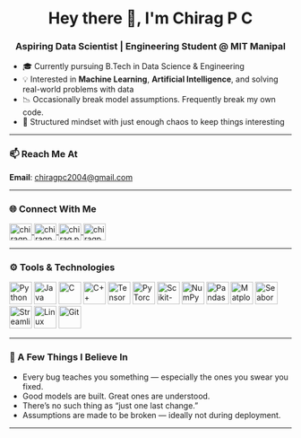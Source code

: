 <h1 align="center">Hey there 👋, I'm Chirag P C</h1>
<h3 align="center">Aspiring Data Scientist | Engineering Student @ MIT Manipal</h3>


- 🎓 Currently pursuing B.Tech in Data Science & Engineering  
- 💡 Interested in **Machine Learning**, **Artificial Intelligence**, and solving real-world problems with data  
- 📉 Occasionally break model assumptions. Frequently break my own code.  
- 🧭 Structured mindset with just enough chaos to keep things interesting  

---

### 📫 Reach Me At  
**Email**: chiragpc2004@gmail.com  

---

### 🌐 Connect With Me

<p align="left">
<a href="https://twitter.com/chiragpc_2004" target="blank">
  <img align="center" src="https://github.com/rahuldkjain/github-profile-readme-generator/blob/master/src/images/icons/Social/twitter.svg" alt="chiragpc_2004" height="30" width="40" />
</a>
<a href="https://linkedin.com/in/chiragpc2004" target="blank">
  <img align="center" src="https://github.com/rahuldkjain/github-profile-readme-generator/blob/master/src/images/icons/Social/linked-in-alt.svg" alt="chiragpc2004" height="30" width="40" />
</a>
<a href="https://fb.com/chirag.poojarikodi" target="blank">
  <img align="center" src="https://raw.githubusercontent.com/rahuldkjain/github-profile-readme-generator/master/src/images/icons/Social/facebook.svg" alt="chirag.poojarikodi" height="30" width="40" />
</a>
<a href="https://instagram.com/chiragpc_2004" target="blank">
  <img align="center" src="https://raw.githubusercontent.com/rahuldkjain/github-profile-readme-generator/master/src/images/icons/Social/instagram.svg" alt="chiragpc_2004" height="30" width="40" />
</a>
</p>

---

### ⚙️ Tools & Technologies

<p align="left"> <!-- Programming Languages --> <img src="https://cdn.jsdelivr.net/gh/devicons/devicon/icons/python/python-original.svg" alt="Python" width="40" height="40"/> <img src="https://cdn.jsdelivr.net/gh/devicons/devicon/icons/java/java-original.svg" alt="Java" width="40" height="40"/> <img src="https://cdn.jsdelivr.net/gh/devicons/devicon/icons/c/c-original.svg" alt="C" width="40" height="40"/> <img src="https://cdn.jsdelivr.net/gh/devicons/devicon/icons/cplusplus/cplusplus-original.svg" alt="C++" width="40" height="40"/> <!-- Machine Learning & Deep Learning --> <img src="https://cdn.jsdelivr.net/gh/devicons/devicon/icons/tensorflow/tensorflow-original.svg" alt="TensorFlow" width="40" height="40"/> <img src="https://cdn.jsdelivr.net/gh/devicons/devicon/icons/pytorch/pytorch-original.svg" alt="PyTorch" width="40" height="40"/> <img src="https://upload.wikimedia.org/wikipedia/commons/0/05/Scikit_learn_logo_small.svg" alt="Scikit-Learn" width="40" height="40"/> <img src="https://numpy.org/images/logo.svg" alt="NumPy" width="40" height="40"/> <img src="https://pandas.pydata.org/static/img/pandas_white.svg" alt="Pandas" width="40" height="40"/> <!-- Data Visualization --> <img src="https://matplotlib.org/_static/images/logo2.svg" alt="Matplotlib" width="40" height="40"/> <img src="https://seaborn.pydata.org/_static/logo-wide-lightbg.svg" alt="Seaborn" width="40" height="40"/> <img src="https://streamlit.io/images/brand/streamlit-logo-primary-colormark-darktext.svg" alt="Streamlit" width="40" height="40"/>  <!-- Platforms & Environments --> <img src="https://cdn.jsdelivr.net/gh/devicons/devicon/icons/linux/linux-original.svg" alt="Linux" width="40" height="40"/> <img src="https://cdn.jsdelivr.net/gh/devicons/devicon/icons/git/git-original.svg" alt="Git" width="40" height="40"/>
  
---

### 💬 A Few Things I Believe In

- Every bug teaches you something — especially the ones you swear you fixed.
- Good models are built. Great ones are understood.
- There’s no such thing as “just one last change.”
- Assumptions are made to be broken — ideally not during deployment.

---

